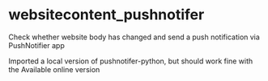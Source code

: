 # websitecontent_pushnotifer
Check whether website body has changed and send a push notification via PushNotifier app

Imported a local version of pushnotifer-python, but should work fine with the Available online version

